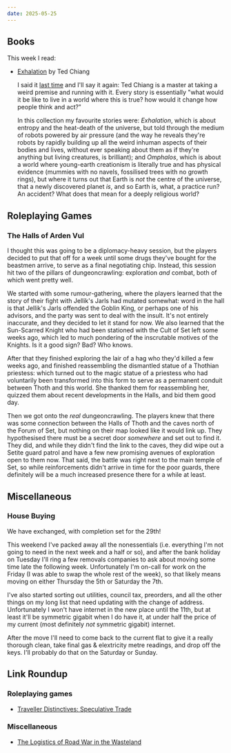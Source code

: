 ```yaml
---
date: 2025-05-25
---
```


## Books

This week I read:

- [Exhalation][] by Ted Chiang

  I said it [last time][] and I'll say it again: Ted Chiang is a master at
  taking a weird premise and running with it.  Every story is essentially "what
  would it be like to live in a world where this is true? how would it change
  how people think and act?"

  In this collection my favourite stories were: *Exhalation*, which is about
  entropy and the heat-death of the universe, but told through the medium of
  robots powered by air pressure (and the way he reveals they're robots by
  rapidly building up all the weird inhuman aspects of their bodies and lives,
  without ever speaking about them as if they're anything but living creatures,
  is brilliant); and *Omphalos*, which is about a world where young-earth
  creationism is literally true and has physical evidence (mummies with no
  navels, fossilised trees with no growth rings), but where it turns out that
  Earth is *not* the centre of the universe, that a newly discovered planet
  *is*, and so Earth is, what, a practice run? An accident?  What does that mean
  for a deeply religious world?

[Exhalation]: https://en.wikipedia.org/wiki/Exhalation:_Stories
[last time]: notes/270.html


## Roleplaying Games

### The Halls of Arden Vul

I thought this was going to be a diplomacy-heavy session, but the players
decided to put that off for a week until some drugs they've bought for the
beastmen arrive, to serve as a final negotiating chip.  Instead, this session
hit two of the pillars of dungeoncrawling: exploration *and* combat, both of
which went pretty well.

We started with some rumour-gathering, where the players learned that the story
of their fight with Jellik's Jarls had mutated somewhat: word in the hall is
that Jellik's Jarls offended the Goblin King, or perhaps one of his advisors,
and the party was sent to deal with the insult.  It's not entirely inaccurate,
and they decided to let it stand for now.  We also learned that the Sun-Scarred
Knight who had been stationed with the Cult of Set left some weeks ago, which
led to much pondering of the inscrutable motives of the Knights.  Is it a good
sign?  Bad?  Who knows.

After that they finished exploring the lair of a hag who they'd killed a few
weeks ago, and finished reassembling the dismantled statue of a Thothian
priestess: which turned out to the magic statue of a priestess who had
voluntarily been transformed into this form to serve as a permanent conduit
between Thoth and this world.  She thanked them for reassembling her, quizzed
them about recent developments in the Halls, and bid them good day.

Then we got onto the *real* dungeoncrawling.  The players knew that there was
some connection between the Halls of Thoth and the caves north of the Forum of
Set, but nothing on their map looked like it would link up.  They hypothesised
there must be a secret door *somewhere* and set out to find it.  They did, and
while they didn't find the link to the caves, they did wipe out a Setite guard
patrol and have a few new promising avenues of exploration open to them now.
That said, the battle was right next to the main temple of Set, so while
reinforcements didn't arrive in time for the poor guards, there definitely will
be a much increased presence there for a while at least.


## Miscellaneous

### House Buying

We have exchanged, with completion set for the 29th!

This weekend I've packed away all the nonessentials (i.e. everything I'm not
going to need in the next week and a half or so), and after the bank holiday on
Tuesday I'll ring a few removals companies to ask about moving some time late
the following week.  Unfortunately I'm on-call for work on the Friday (I was
able to swap the whole rest of the week), so that likely means moving on either
Thursday the 5th or Saturday the 7th.

I've also started sorting out utilities, council tax, preorders, and all the
other things on my long list that need updating with the change of address.
Unfortunately I won't have internet in the new place until the 11th, but at
least it'll be symmetric gigabit when I do have it, at under half the price of
my current (most definitely *not* symmetric gigabit) internet.

After the move I'll need to come back to the current flat to give it a really
thorough clean, take final gas & elextricity metre readings, and drop off the
keys.  I'll probably do that on the Saturday or Sunday.


## Link Roundup

### Roleplaying games

- [Traveller Distinctives: Speculative Trade](https://grognardia.blogspot.com/2025/05/traveller-distinctives-speculative-trade.html)

### Miscellaneous

- [The Logistics of Road War in the Wasteland](https://acoup.blog/2025/05/23/collections-the-logistics-of-road-war-in-the-wasteland/)
